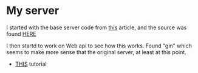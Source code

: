 # My server

I started with the base server code from [this](https://dev.to/andyjessop/building-a-basic-http-server-in-go-a-step-by-step-tutorial-ma4) article, and the source was found [HERE](https://github.com/andyjessop/simple-go-server)

I then startd to work on Web api to see how this works.  Found "gin" which seems to make more sense that the original server, at least at this point.  
   * [THIS](https://dev.to/chefgs/develop-rest-api-using-go-and-test-using-various-methods-8e0) tutorial